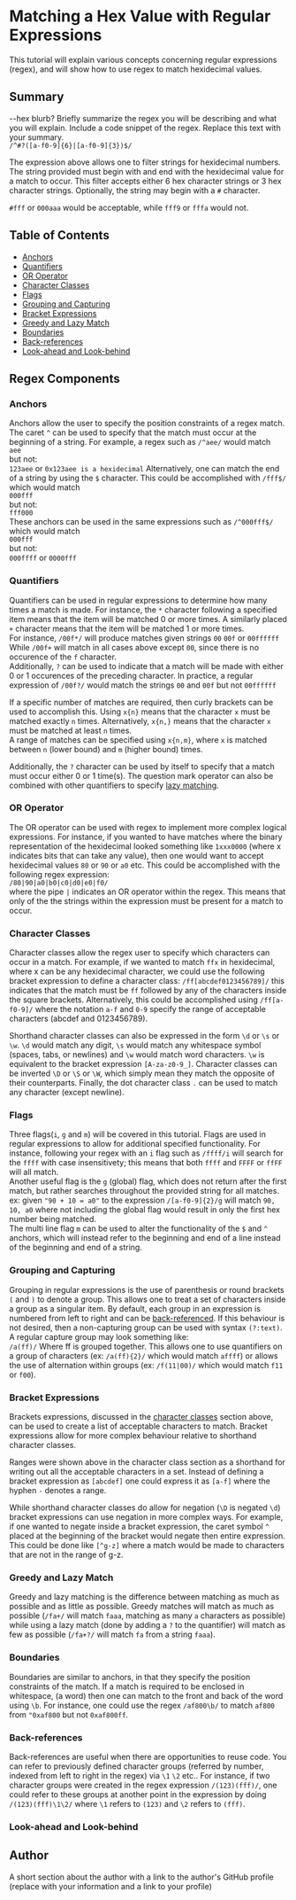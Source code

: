 # Matching a Hex Value with Regular Expressions

This tutorial will explain various concepts concerning regular expressions (regex), and will show how to use regex to match hexidecimal values.

## Summary

--hex blurb?
Briefly summarize the regex you will be describing and what you will explain. Include a code snippet of the regex. Replace this text with your summary.  
```/^#?([a-f0-9]{6}|[a-f0-9]{3})$/```  

The expression above allows one to filter strings for hexidecimal numbers. The string provided must begin with and end with the hexidecimal value for a match to occur. This filter accepts either 6 hex character strings or 3 hex character strings. Optionally, the string may begin with a ```#``` character.

```#fff``` or ```000aaa``` would be acceptable, while ```fff9``` or ```fffa``` would not.  

## Table of Contents

- [Anchors](#anchors)
- [Quantifiers](#quantifiers)
- [OR Operator](#or-operator)
- [Character Classes](#character-classes)
- [Flags](#flags)
- [Grouping and Capturing](#grouping-and-capturing)
- [Bracket Expressions](#bracket-expressions)
- [Greedy and Lazy Match](#greedy-and-lazy-match)
- [Boundaries](#boundaries)
- [Back-references](#back-references)
- [Look-ahead and Look-behind](#look-ahead-and-look-behind)

## Regex Components

### Anchors

Anchors allow the user to specify the position constraints of a regex match. The caret ```^``` can be used to specify that the match must occur at the beginning of a string. For example, a regex such as ```/^aee/``` would match  
```aee```  
but not:  
```123aee```
or 
```0x123aee is a hexidecimal```
Alternatively, one can match the end of a string by using the ```$``` character. This could be accomplished with ```/fff$/``` which would match  
```000fff```      
but not:     
```fff000```    
These anchors can be used in the same expressions such as ```/^000fff$/``` which would match  
```000fff```   
but not:   
```000ffff``` or ```0000fff```   

### Quantifiers

Quantifiers can be used in regular expressions to determine how many times a match is made. For instance, the ```*``` character following a specified item means that the item will be matched 0 or more times. A similarly placed ```+``` character means that the item will be matched 1 or more times.   
For instance, ```/00f*/``` will produce matches given strings ```00``` ```00f``` or ```00ffffff```   
While ```/00f+``` will match in all cases above except ```00```, since there is no occurence of the ```f``` character.   
Additionally, ```?``` can be used to indicate that a match will be made with either 0 or 1 occurences of the preceding character. In practice, a regular expression of ```/00f?/``` would match the strings ```00``` and ```00f``` but not ```00ffffff```   

If a specific number of matches are required, then curly brackets can be used to accomplish this. Using ```x{n}```  means that the character ```x``` must be matched exactly ```n``` times. Alternatively, ```x{n,}``` means that the character ```x``` must be matched at least ```n``` times.   
A range of matches can be specified using ```x{n,m}```, where ```x``` is matched between ```n``` (lower bound) and ```m``` (higher bound) times.  

Additionally, the ```?``` character can be used by itself to specify that a match must occur either 0 or 1 time(s). The question mark operator can also be combined with other quantifiers to specify [lazy matching](#greedy-and-lazy-match).

### OR Operator

The OR operator can be used with regex to implement more complex logical expressions. For instance, if you wanted to have matches where the binary representation of the hexidecimal looked something like ```1xxx0000``` (where x indicates bits that can take any value), then one would want to accept hexidecimal values ```80``` or ```90``` or ```a0``` etc. This could be accomplished with the following regex expression:   
```/80|90|a0|b0|c0|d0|e0|f0/```   
where the pipe ```|``` indicates an OR operator within the regex. This means that only of the the strings within the expression must be present for a match to occur.  

### Character Classes

Character classes allow the regex user to specify which characters can occur in a match. For example, if we wanted to match ```ffx``` in hexidecimal, where x can be any hexidecimal character, we could use the following bracket expression to define a character class:
```/ff[abcdef0123456789]/```
this indicates that the match must be ```ff``` followed by any of the characters inside the square brackets. Alternatively, this could be accomplished using
```/ff[a-f0-9]/``` where the notation ```a-f``` and ```0-9``` specify the range of acceptable characters (abcdef and 0123456789).

Shorthand character classes can also be expressed in the form ```\d``` or ```\s``` or ```\w```. ```\d``` would match any digit, ```\s``` would match any whitespace symbol (spaces, tabs, or newlines) and ```\w``` would match word characters. ```\w``` is equivalent to the bracket expression ```[A-za-z0-9_]```. Character classes can be inverted ```\D``` or ```\S``` or ```\W```, which simply mean they match the opposite of their counterparts. Finally, the dot character class ```.``` can be used to match any character (except newline). 

### Flags

Three flags(```i```, ```g``` and ```m```) will be covered in this tutorial. Flags are used in regular expressions to allow for additional specified functionality.    For instance, following your regex with an ```i``` flag such as ```/ffff/i``` will search for the ```ffff``` with case insensitivety; this means that both ```ffff``` and ```FFFF``` or ```ffFF``` will all match.   
Another useful flag is the ```g``` (global) flag, which does not return after the first match, but rather searches throughout the provided string for all matches.   
ex: given ```"90 + 10 = a0"``` to the expression ```/[a-f0-9]{2}/g``` will match ```90, 10, a0``` where not including the global flag would result in only the first hex number being matched.   
The multi line flag ```m``` can be used to alter the functionality of the ```$``` and ```^``` anchors, which will instead refer to the beginning and end of a line instead of the beginning and end of a string.

### Grouping and Capturing

Grouping in regular expressions is the use of parenthesis or round brackets ```(``` and ```)``` to denote a group. This allows one to treat a set of characters inside a group as a singular item. By default, each group in an expression is numbered from left to right and can be [back-referenced](#back-references). If this behaviour is not desired, then a non-capturing group can be used with syntax ```(?:text)```. A regular capture group may look something like:   
```/a(ff)/```
Where ff is grouped together. This allows one to use quantifiers on a group of characters (ex: ```/a(ff){2}/``` which would match ```affff```) or allows the use of alternation within groups (ex: ```/f(11|00)/``` which would match ```f11``` or ```f00```).

### Bracket Expressions

Brackets expressions, discussed in the [character classes](#character-classes) section above, can be used to create a list of acceptable characters to match. Bracket expressions allow for more complex behaviour relative to shorthand character classes.

Ranges were shown above in the character class section as a shorthand for writing out all the acceptable characters in a set. Instead of defining a bracket expression as ```[abcdef]``` one could express it as ```[a-f]``` where the hyphen ```-``` denotes a range.

While shorthand character classes do allow for negation (```\D``` is negated ```\d```) bracket expressions can use negation in more complex ways. For example, if one wanted to negate inside a bracket expression, the caret symbol ```^``` placed at the beginning of the bracket would negate then entire expression. This could be done like ```[^g-z]``` where a match would be made to characters that are not in the range of g-z.

### Greedy and Lazy Match

Greedy and lazy matching is the difference between matching as much as possible and as little as possible. Greedy matches will match as much as possible (```/fa+/``` will match ```faaa```, matching as many ```a``` characters as possible) while using a lazy match (done by adding a ```?``` to the quantifier) will match as few as possible (```/fa+?/``` will match ```fa``` from a string ```faaa```).   

### Boundaries

Boundaries are similar to anchors, in that they specify the position constraints of the match. If a match is required to be enclosed in whitespace, (a word) then one can match to the front and back of the word using ```\b```. For instance, one could use the regex ```/af800\b/``` to match ```af800``` from ```"0xaf800``` but not ```0xaf800ff```.

### Back-references

Back-references are useful when there are opportunities to reuse code. You can refer to previously defined character groups (referred by number, indexed from left to right in the regex) via ```\1``` ```\2``` etc.. For instance, if two character groups were created in the regex expression ```/(123)(fff)/```, one could refer to these groups at another point in the expression by doing ```/(123)(fff)\1\2/``` where ```\1``` refers to ```(123)``` and ```\2``` refers to ```(fff)```.

### Look-ahead and Look-behind

## Author

A short section about the author with a link to the author's GitHub profile (replace with your information and a link to your profile)
